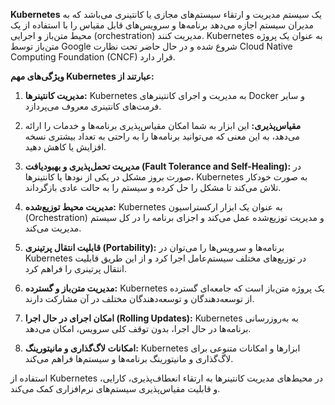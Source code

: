 **Kubernetes** یک سیستم مدیریت و ارتقاء سیستم‌های مجازی یا کانتینری می‌باشد که به مدیران سیستم اجازه می‌دهد برنامه‌ها و سرویس‌های قابل مقیاس را با استفاده از یک محیط متن‌باز و اجرایی (orchestration) مدیریت کنند. Kubernetes به عنوان یک پروژه متن‌باز توسط Google شروع شده و در حال حاضر تحت نظارت Cloud Native Computing Foundation (CNCF) قرار دارد.

**ویژگی‌های مهم Kubernetes عبارتند از:**

1. **مدیریت کانتینرها:** Kubernetes به مدیریت و اجرای کانتینرهای Docker و سایر فرمت‌های کانتینری معروف می‌پردازد.

2. **مقیاس‌پذیری:** این ابزار به شما امکان مقیاس‌پذیری برنامه‌ها و خدمات را ارائه می‌دهد، به این معنی که می‌توانید برنامه‌ها را به راحتی به تعداد بیشتری نسخه افزایش یا کاهش دهید.

3. **مدیریت تحمل‌پذیری و بهبودیافت (Fault Tolerance and Self-Healing):** در صورت بروز مشکل در یکی از نودها یا کانتینرها، Kubernetes به صورت خودکار تلاش می‌کند تا مشکل را حل کرده و سیستم را به حالت عادی بازگرداند.

4. **مدیریت محیط توزیع‌شده:** Kubernetes به عنوان یک ابزار ارکستراسیون (Orchestration) و مدیریت توزیع‌شده عمل می‌کند و اجزای برنامه را در کل سیستم مدیریت می‌کند.

5. **قابلیت انتقال پرتینری (Portability):** برنامه‌ها و سرویس‌ها را می‌توان در Kubernetes در توزیع‌های مختلف سیستم‌عامل اجرا کرد و از این طریق قابلیت انتقال پرتینری را فراهم کرد.

6. **مدیریت متن‌باز و گسترده:** Kubernetes یک پروژه متن‌باز است که جامعه‌ای گسترده از توسعه‌دهندگان و توسعه‌دهندگان مختلف در آن مشارکت دارند.

7. **امکان اجرای در حال اجرا (Rolling Updates):** Kubernetes به به‌روزرسانی برنامه‌ها در حال اجرا، بدون توقف کلی سرویس، امکان می‌دهد.

8. **امکانات لاگ‌گذاری و مانیتورینگ:** Kubernetes ابزارها و امکانات متنوعی برای لاگ‌گذاری و مانیتورینگ برنامه‌ها و سیستم‌ها فراهم می‌کند.

استفاده از Kubernetes در محیط‌های مدیریت کانتینرها به ارتقاء انعطاف‌پذیری، کارایی، و قابلیت مقیاس‌پذیری سیستم‌های نرم‌افزاری کمک می‌کند.
